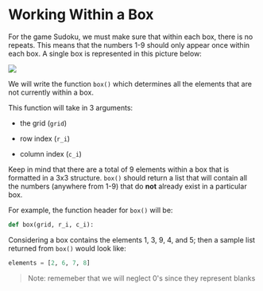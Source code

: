 <!--title={Working within a box: box()}-->

<!--badges={Algorithmns:60}-->

<!--concepts{Lists}-->

# Working Within a Box

For the game Sudoku, we must make sure that within each box, there is no repeats. This means that the numbers 1-9 should only appear once within each box. A single box is represented in this picture below:

![](https://sudoku.com/img/post-images/Sudoku-Rules-for-Complete-Beginners-1.jpg)

We will write the function `box()` which determines all the elements that are not currently within a box. 


This function will take in 3 arguments:

* the grid (`grid`)

* row index (`r_i`) 

* column index (`c_i`)

Keep in mind that there are a total of 9 elements within a box that is formatted in a 3x3 structure. `box()` should return a list that will contain all the numbers (anywhere from 1-9) that do **not** already exist in a particular box.

For example, the function header for `box()` will be:

```python
def box(grid, r_i, c_i):
```

Considering a box contains the elements 1, 3, 9, 4, and 5; then a sample list returned from `box()` would look like:

```python
elements = [2, 6, 7, 8]
```

> Note: rememeber that we will neglect 0's since they represent blanks